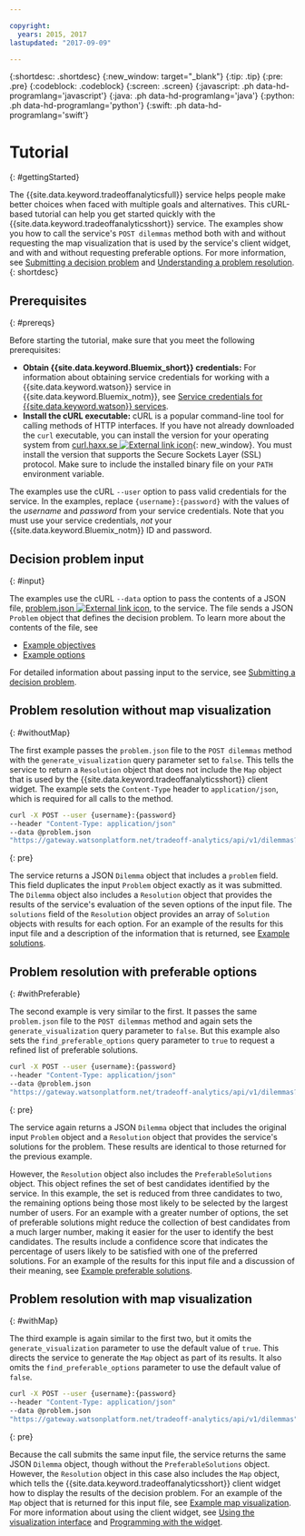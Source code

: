 ```yaml
---

copyright:
  years: 2015, 2017
lastupdated: "2017-09-09"

---
```


{:shortdesc: .shortdesc}
{:new_window: target="_blank"}
{:tip: .tip}
{:pre: .pre}
{:codeblock: .codeblock}
{:screen: .screen}
{:javascript: .ph data-hd-programlang='javascript'}
{:java: .ph data-hd-programlang='java'}
{:python: .ph data-hd-programlang='python'}
{:swift: .ph data-hd-programlang='swift'}

# Tutorial
{: #gettingStarted}

The {{site.data.keyword.tradeoffanalyticsfull}} service helps people make better choices when faced with multiple goals and alternatives. This cURL-based tutorial can help you get started quickly with the {{site.data.keyword.tradeoffanalyticsshort}} service. The examples show you how to call the service's `POST dilemmas` method both with and without requesting the map visualization that is used by the service's client widget, and with and without requesting preferable options. For more information, see [Submitting a decision problem](/docs/services/tradeoff-analytics/input.html) and [Understanding a problem resolution](/docs/services/tradeoff-analytics/output.html).
{: shortdesc}

## Prerequisites
{: #prereqs}

Before starting the tutorial, make sure that you meet the following prerequisites:

-   **Obtain {{site.data.keyword.Bluemix_short}} credentials:** For information about obtaining service credentials for working with a {{site.data.keyword.watson}} service in {{site.data.keyword.Bluemix_notm}}, see [Service credentials for {{site.data.keyword.watson}} services](/docs/services/watson/getting-started-credentials.html).
-   **Install the cURL executable:** cURL is a popular command-line tool for calling methods of HTTP interfaces. If you have not already downloaded the `curl` executable, you can install the version for your operating system from [curl.haxx.se ![External link icon](../../icons/launch-glyph.svg "External link icon")](http://curl.haxx.se){: new_window}. You must install the version that supports the Secure Sockets Layer (SSL) protocol. Make sure to include the installed binary file on your `PATH` environment variable.

The examples use the cURL `--user` option to pass valid credentials for the service. In the examples, replace `{username}:{password}` with the values of the *username* and *password* from your service credentials. Note that you must use your service credentials, *not* your {{site.data.keyword.Bluemix_notm}} ID and password.

## Decision problem input
{: #input}

The examples use the cURL `--data` option to pass the contents of a JSON file, <a target="_blank" href="https://watson-developer-cloud.github.io/doc-tutorial-downloads/tradeoff-analytics/problem.json" download="problem.json">problem.json <img src="../../icons/launch-glyph.svg" alt="External link icon" title="External link icon" class="style-scope doc-content"></a>, to the service. The file sends a JSON `Problem` object that defines the decision problem. To learn more about the contents of the file, see

-   [Example objectives](/docs/services/tradeoff-analytics/input.html#exampleObjectives)
-   [Example options](/docs/services/tradeoff-analytics/input.html#exampleOptions)

For detailed information about passing input to the service, see [Submitting a decision problem](/docs/services/tradeoff-analytics/input.html).

## Problem resolution without map visualization
{: #withoutMap}

The first example passes the `problem.json` file to the `POST dilemmas` method with the `generate_visualization` query parameter set to `false`. This tells the service to return a `Resolution` object that does not include the `Map` object that is used by the {{site.data.keyword.tradeoffanalyticsshort}} client widget. The example sets the `Content-Type` header to `application/json`, which is required for all calls to the method.

```bash
curl -X POST --user {username}:{password}
--header "Content-Type: application/json"
--data @problem.json
"https://gateway.watsonplatform.net/tradeoff-analytics/api/v1/dilemmas?generate_visualization=false"
```
{: pre}

The service returns a JSON `Dilemma` object that includes a `problem` field. This field duplicates the input `Problem` object exactly as it was submitted. The `Dilemma` object also includes a `Resolution` object that provides the results of the service's evaluation of the seven options of the input file. The `solutions` field of the `Resolution` object provides an array of `Solution` objects with results for each option. For an example of the results for this input file and a description of the information that is returned, see [Example solutions](/docs/services/tradeoff-analytics/output.html#exampleSolutions).

## Problem resolution with preferable options
{: #withPreferable}

The second example is very similar to the first. It passes the same `problem.json` file to the `POST dilemmas` method and again sets the `generate_visualization` query parameter to `false`. But this example also sets the `find_preferable_options` query parameter to `true` to request a refined list of preferable solutions.

```bash
curl -X POST --user {username}:{password}
--header "Content-Type: application/json"
--data @problem.json
"https://gateway.watsonplatform.net/tradeoff-analytics/api/v1/dilemmas?generate_visualization=false&find_preferable_options=true"
```
{: pre}

The service again returns a JSON `Dilemma` object that includes the original input `Problem` object and a `Resolution` object that provides the service's solutions for the problem. These results are identical to those returned for the previous example.

However, the `Resolution` object also includes the `PreferableSolutions` object. This object refines the set of best candidates identified by the service. In this example, the set is reduced from three candidates to two, the remaining options being those most likely to be selected by the largest number of users. For an example with a greater number of options, the set of preferable solutions might reduce the collection of best candidates from a much larger number, making it easier for the user to identify the best candidates. The results include a confidence score that indicates the percentage of users likely to be satisfied with one of the preferred solutions. For an example of the results for this input file and a discussion of their meaning, see [Example preferable solutions](/docs/services/tradeoff-analytics/output.html#examplePreferable).

## Problem resolution with map visualization
{: #withMap}

The third example is again similar to the first two, but it omits the `generate_visualization` parameter to use the default value of `true`. This directs the service to generate the `Map` object as part of its results. It also omits the `find_preferable_options` parameter to use the default value of `false`.

```bash
curl -X POST --user {username}:{password}
--header "Content-Type: application/json"
--data @problem.json
"https://gateway.watsonplatform.net/tradeoff-analytics/api/v1/dilemmas"
```
{: pre}

Because the call submits the same input file, the service returns the same JSON `Dilemma` object, though without the `PreferableSolutions` object. However, the `Resolution` object in this case also includes the `Map` object, which tells the {{site.data.keyword.tradeoffanalyticsshort}} client widget how to display the results of the decision problem. For an example of the `Map` object that is returned for this input file, see [Example map visualization](/docs/services/tradeoff-analytics/output.html#exampleMap). For more information about using the client widget, see [Using the visualization interface](/docs/services/tradeoff-analytics/visualization.html) and [Programming with the widget](/docs/services/tradeoff-analytics/client.html).
